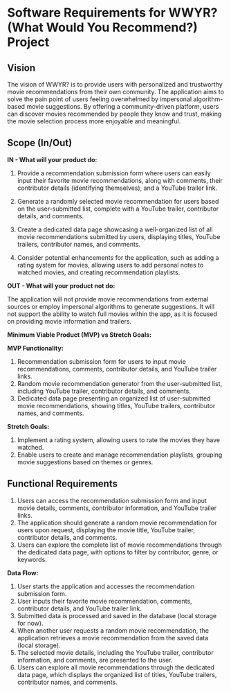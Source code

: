 # Software Requirements for WWYR? (What Would You Recommend?) Project

## Vision

The vision of WWYR? is to provide users with personalized and trustworthy movie recommendations from their own community. The application aims to solve the pain point of users feeling overwhelmed by impersonal algorithm-based movie suggestions. By offering a community-driven platform, users can discover movies recommended by people they know and trust, making the movie selection process more enjoyable and meaningful.  

## Scope (In/Out)  

**IN - What will your product do:**

  1. Provide a recommendation submission form where users can easily input their favorite movie recommendations, along with comments, their contributor details (identifying themselves), and a YouTube trailer link.

  2. Generate a randomly selected movie recommendation for users based on the user-submitted list, complete with a YouTube trailer, contributor details, and comments.

  3. Create a dedicated data page showcasing a well-organized list of all movie recommendations submitted by users, displaying titles, YouTube trailers, contributor names, and comments.

  4. Consider potential enhancements for the application, such as adding a rating system for movies, allowing users to add personal notes to watched movies, and creating recommendation playlists.  

**OUT - What will your product not do:**

The application will not provide movie recommendations from external sources or employ impersonal algorithms to generate suggestions. It will not support the ability to watch full movies within the app, as it is focused on providing movie information and trailers.  

**Minimum Viable Product (MVP) vs Stretch Goals:**

**MVP Functionality:**  

1. Recommendation submission form for users to input movie recommendations, comments, contributor details, and YouTube trailer links.
2. Random movie recommendation generator from the user-submitted list, including YouTube trailer, contributor details, and comments.
3. Dedicated data page presenting an organized list of user-submitted movie recommendations, showing titles, YouTube trailers, contributor names, and comments.  

**Stretch Goals:**  

1. Implement a rating system, allowing users to rate the movies they have watched.
2. Enable users to create and manage recommendation playlists, grouping movie suggestions based on themes or genres.  

## Functional Requirements

1. Users can access the recommendation submission form and input movie details, comments, contributor information, and YouTube trailer links.
2. The application should generate a random movie recommendation for users upon request, displaying the movie title, YouTube trailer, contributor details, and comments.
3. Users can explore the complete list of movie recommendations through the dedicated data page, with options to filter by contributor, genre, or keywords.  

**Data Flow:**

1. User starts the application and accesses the recommendation submission form.
2. User inputs their favorite movie recommendation, comments, contributor details, and YouTube trailer link.
3. Submitted data is processed and saved in the database (local storage for now).
4. When another user requests a random movie recommendation, the application retrieves a movie recommendation from the saved data (local storage).
5. The selected movie details, including the YouTube trailer, contributor information, and comments, are presented to the user.
6. Users can explore all movie recommendations through the dedicated data page, which displays the organized list of titles, YouTube trailers, contributor names, and comments.
